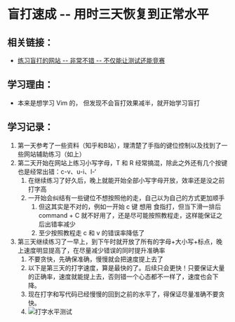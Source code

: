# 盲打速成 -- 用时三天恢复到正常水平
## 相关链接：

- [练习盲打的网站 -- 非常不错 -- 不仅能让测试还能竞赛](https://www.keybr.com/)

## 学习理由：

- 本来是想学习 Vim 的， 但发现不会盲打效果减半，就开始学习盲打

## 学习记录：

1. 第一天参考了一些资料（知乎和B站），理清楚了手指的键位控制以及找到了一些网站辅助练习（如上）
2. 第二天开始在网站上练习小写字母，T 和 R 经常搞混，除此之外还有几个按键也是经常出错：c-v、u-i、l-‘
   1. 在继续练习了好久后，晚上就能开始全部小写字母开放，效率还是没之前打字高
   2. 一开始会纠结有一些键位不想按照他的走，自己以为自己的方式更加顺手
      1. 但这其实是不对的，例如一开始 c 键 想用 食指打，但当下滑一排后 command + C 就不好用了，还是尽可能按照教程走，这样能保证之后出错率减少
      2. 至少按照教程走 c 和 v 的错误率降低了
3. 第三天继续练习了一早上，到下午时就开放了所有的字母+大小写+标点，晚上速度明显提高了，在尽量减少错误的同时提升准确率
   1. 不要贪快，先确保准确，慢慢就会把速度提上去了
   2. 以下是第三天的打字速度，算是最快的了。后续只会更快！只要保证大量的正确率，速度就能提上去，否则错一个心态都不一样了，速度也会下降。
   3. 现在打字和写代码已经慢慢的回到之前的水平了，得保证尽量准确不要贪快。
   4. ![打字水平测试](http://8.134.197.161:3000/api/images/blog/image-1710951540227.jpg)